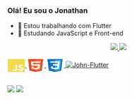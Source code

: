 ### Olá! Eu sou o Jonathan

- 🔭 Estou trabalhando com Flutter
- 🌱 Estudando JavaScript e Front-end
<div align="center">
  <a href="https://github.com/JohnBirdev">
  <img height="180em" src="https://github-readme-stats.vercel.app/api?username=JohnBirdev&show_icons=true&theme=dark&include_all_commits=true&count_private=true"/>
  <img height="180em" src="https://github-readme-stats.vercel.app/api/top-langs/?username=JohnBirdev&layout=compact&langs_count=7&theme=dark"/>
</div>
  <div style="display: inline_block"><br>
  <img align="center" alt="John-Js" height="30" width="40" src="https://raw.githubusercontent.com/devicons/devicon/master/icons/javascript/javascript-plain.svg">
  <img align="center" alt="John-HTML" height="30" width="40" src="https://raw.githubusercontent.com/devicons/devicon/master/icons/html5/html5-original.svg">
  <img align="center" alt="John-CSS" height="30" width="40" src="https://raw.githubusercontent.com/devicons/devicon/master/icons/css3/css3-original.svg">
  <img height="30" width="40" alt="John-Flutter" src="https://cdn.jsdelivr.net/gh/devicons/devicon/icons/flutter/flutter-original.svg" />
  </div>
  
##
<div>
  <a href = "mailto:jntbirdtower@gmail.com"><img src="https://img.shields.io/badge/-Gmail-%23333?style=for-the-badge&logo=gmail&logoColor=white" target="_blank"></a>
  <a href="https://www.linkedin.com/in/jonathan-do-nascimento-torres-515a04214/" target="_blank"><img src="https://img.shields.io/badge/-LinkedIn-%230077B5?style=for-the-badge&logo=linkedin&logoColor=white" target="_blank"></a> 
 
  </div>

